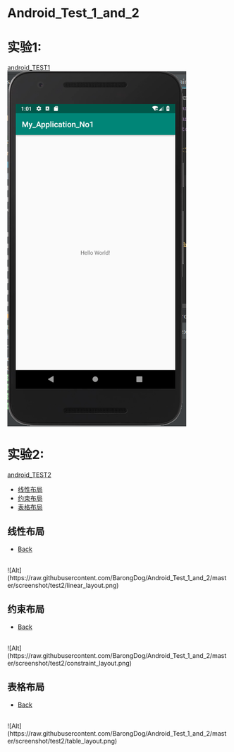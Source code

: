 # Android_Test_1_and_2
<h2 id="0"></h2> 

# 实验1:
[android_TEST1](https://github.com/BarongDog/Android_Test_1_and_2/tree/master/My_Application_No1/app)
<br/>
![Alt](https://raw.githubusercontent.com/BarongDog/Android_Test_1_and_2/master/screenshot/test1/hello_world.png)
# 实验2: 
[android_TEST2](https://github.com/BarongDog/Android_Test_1_and_2/tree/master/My_Application_No1/myapplication)   

  * [线性布局](#1)
  * [约束布局](#2)
  * [表格布局](#3)
  
<h2 id="1"> 线性布局</h2>

  * [Back](#0)
<br/>
![Alt](https://raw.githubusercontent.com/BarongDog/Android_Test_1_and_2/master/screenshot/test2/linear_layout.png)

<h2 id="2">约束布局</h2>

  * [Back](#0)
  <br/>
![Alt](https://raw.githubusercontent.com/BarongDog/Android_Test_1_and_2/master/screenshot/test2/constraint_layout.png)

<h2 id="3">表格布局</h2>

  * [Back](#0)
<br/>
![Alt](https://raw.githubusercontent.com/BarongDog/Android_Test_1_and_2/master/screenshot/test2/table_layout.png)

